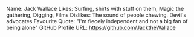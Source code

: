 Name: Jack Wallace
Likes: Surfing, shirts with stuff on them, Magic the gathering, Digging, Films
Dislikes: The sound of people chewing, Devil's advocates
Favourite Quote: "I'm fiecely independent and not a big fan of being alone"
GitHub Profile URL: https://github.com/JacktheWallace
